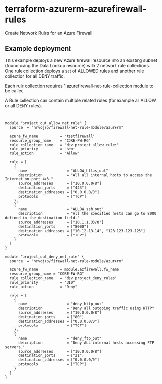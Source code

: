 # terraform-azurerm-azurefirewall-rules
Create Network Rules for an Azure Firewall

## Example deployment
This example deploys a new Azure firewall resource into an existing subnet (found using the Data Lookup resource) with 2 network rule collections. One rule collection deploys a set of ALLOWED rules and another rule collection for all DENY traffic.

Each rule collection requires 1 azurefirewall-net-rule-collection module to be called. 

A Rule collection can contain multiple related rules (for example all ALLOW or all DENY rules).

```


module "project_out_allow_net_rule" {
  source  = "hrvojep/firewall-net-rule-module/azurerm"

  azure_fw_name          = "testfirewall"
  resource_group_name    = "CORE-FW-RG"
  rule_collection_name   = "dev_project_allow_rules"
  rule_priority          = "300"
  rule_action            = "Allow"

  rule = [
    {
      name                  = "ALLOW_https_out"
      description           = "All all internal hosts to access the Internet on port 443."
      source_addresses      = ["10.0.0.0/8"]
      destination_ports     = ["443"]
      destination_addresses = ["0.0.0.0/0"]
      protocols             = ["TCP"]
    },
    {
      name                  = "ALLOW_ssh_out"
      description           = "All the specified hosts can go to 8000 defined in the destination field."
      source_addresses      = ["10.1.1.33/8"]
      destination_ports     = ["8000"]
      destination_addresses = ["10.12.13.14", "123.123.123.123"]
      protocols             = ["TCP"]
    }
  ]
}

module "project_out_deny_net_rule" {
  source  = "hrvojep/firewall-net-rule-module/azurerm"

  azure_fw_name          = module.azfirewall.fw_name
  resource_group_name = "CORE-FW-RG"
  rule_collection_name   = "dev_project_deny_rules"
  rule_priority          = "310"
  rule_action            = "Deny"

  rule = [
    {
      name                  = "deny_http_out"
      description           = "Deny all outgoing traffic using HTTP"
      source_addresses      = ["10.0.0.0/8"]
      destination_ports     = ["80"]
      destination_addresses = ["0.0.0.0/0"]
      protocols             = ["TCP"]
    },
    {
      name                  = "deny_ftp_out"
      description           = "Deny ALL internal hosts accessing FTP servers."
      source_addresses      = ["10.0.0.0/8"]
      destination_ports     = ["21"]
      destination_addresses = ["0.0.0.0/0"]
      protocols             = ["TCP"]
    }
  ]
}

```

